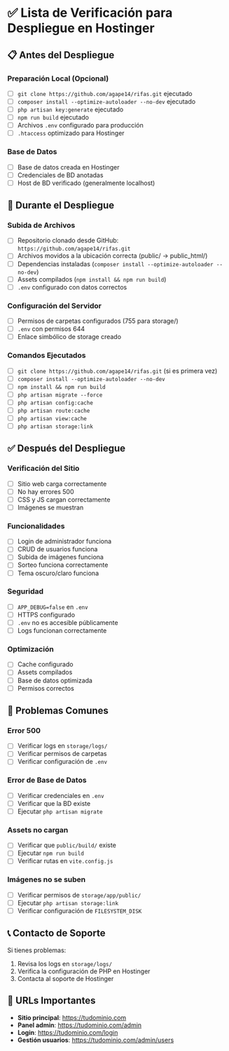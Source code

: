 # ✅ Lista de Verificación para Despliegue en Hostinger

## 📋 Antes del Despliegue

### **Preparación Local (Opcional)**
- [ ] `git clone https://github.com/agape14/rifas.git` ejecutado
- [ ] `composer install --optimize-autoloader --no-dev` ejecutado
- [ ] `php artisan key:generate` ejecutado
- [ ] `npm run build` ejecutado
- [ ] Archivos `.env` configurado para producción
- [ ] `.htaccess` optimizado para Hostinger

### **Base de Datos**
- [ ] Base de datos creada en Hostinger
- [ ] Credenciales de BD anotadas
- [ ] Host de BD verificado (generalmente localhost)

## 🚀 Durante el Despliegue

### **Subida de Archivos**
- [ ] Repositorio clonado desde GitHub: `https://github.com/agape14/rifas.git`
- [ ] Archivos movidos a la ubicación correcta (public/ → public_html/)
- [ ] Dependencias instaladas (`composer install --optimize-autoloader --no-dev`)
- [ ] Assets compilados (`npm install && npm run build`)
- [ ] `.env` configurado con datos correctos

### **Configuración del Servidor**
- [ ] Permisos de carpetas configurados (755 para storage/)
- [ ] `.env` con permisos 644
- [ ] Enlace simbólico de storage creado

### **Comandos Ejecutados**
- [ ] `git clone https://github.com/agape14/rifas.git` (si es primera vez)
- [ ] `composer install --optimize-autoloader --no-dev`
- [ ] `npm install && npm run build`
- [ ] `php artisan migrate --force`
- [ ] `php artisan config:cache`
- [ ] `php artisan route:cache`
- [ ] `php artisan view:cache`
- [ ] `php artisan storage:link`

## ✅ Después del Despliegue

### **Verificación del Sitio**
- [ ] Sitio web carga correctamente
- [ ] No hay errores 500
- [ ] CSS y JS cargan correctamente
- [ ] Imágenes se muestran

### **Funcionalidades**
- [ ] Login de administrador funciona
- [ ] CRUD de usuarios funciona
- [ ] Subida de imágenes funciona
- [ ] Sorteo funciona correctamente
- [ ] Tema oscuro/claro funciona

### **Seguridad**
- [ ] `APP_DEBUG=false` en `.env`
- [ ] HTTPS configurado
- [ ] `.env` no es accesible públicamente
- [ ] Logs funcionan correctamente

### **Optimización**
- [ ] Cache configurado
- [ ] Assets compilados
- [ ] Base de datos optimizada
- [ ] Permisos correctos

## 🔧 Problemas Comunes

### **Error 500**
- [ ] Verificar logs en `storage/logs/`
- [ ] Verificar permisos de carpetas
- [ ] Verificar configuración de `.env`

### **Error de Base de Datos**
- [ ] Verificar credenciales en `.env`
- [ ] Verificar que la BD existe
- [ ] Ejecutar `php artisan migrate`

### **Assets no cargan**
- [ ] Verificar que `public/build/` existe
- [ ] Ejecutar `npm run build`
- [ ] Verificar rutas en `vite.config.js`

### **Imágenes no se suben**
- [ ] Verificar permisos de `storage/app/public/`
- [ ] Ejecutar `php artisan storage:link`
- [ ] Verificar configuración de `FILESYSTEM_DISK`

## 📞 Contacto de Soporte

Si tienes problemas:
1. Revisa los logs en `storage/logs/`
2. Verifica la configuración de PHP en Hostinger
3. Contacta al soporte de Hostinger

## 🎯 URLs Importantes

- **Sitio principal**: https://tudominio.com
- **Panel admin**: https://tudominio.com/admin
- **Login**: https://tudominio.com/login
- **Gestión usuarios**: https://tudominio.com/admin/users 
